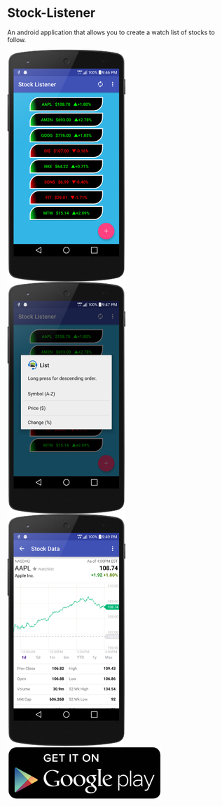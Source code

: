 # Stock-Listener

An android application that allows you to create a watch list of stocks to follow.

<img src="1.png" align="left" height="530" width="270" >
<img src="2.png" align="left" height="530" width="270" >
<img src="3.png" align="left" height="530" width="270" >

<a href="https://play.google.com/store/apps/details?id=com.restart.stocklistener"><img src="https://raw.githubusercontent.com/evgenyneu/aes-crypto-android/master/Graphics/github/google_play_badge.png"></a>
